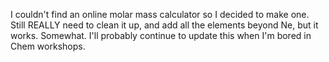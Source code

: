 I couldn't find an online molar mass calculator so I decided to make one. Still REALLY need to clean it up, and add all the elements beyond Ne, but it works. Somewhat. I'll probably continue to update this when I'm bored in Chem workshops.
